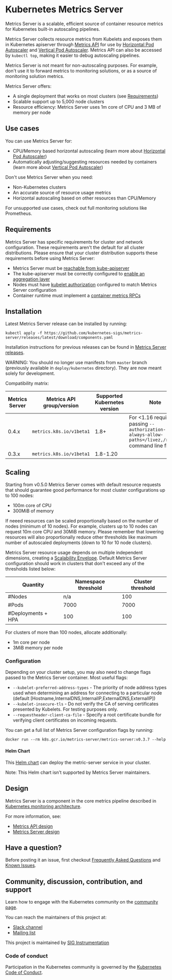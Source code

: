 # Kubernetes Metrics Server

Metrics Server is a scalable, efficient source of container resource metrics for Kubernetes built-in autoscaling pipelines.

Metrics Server collects resource metrics from Kubelets and exposes them in Kubernetes apiserver through [Metrics API](https://github.com/kubernetes/metrics) for use by [Horizontal Pod Autoscaler](https://kubernetes.io/docs/tasks/run-application/horizontal-pod-autoscale/) and [Vertical Pod Autoscaler](https://github.com/kubernetes/autoscaler/tree/master/vertical-pod-autoscaler). Metrics API can also be accessed by `kubectl top`, making it easier to debug autoscaling pipelines.

Metrics Server is not meant for non-autoscaling purposes. For example, don't use it to forward metrics to monitoring solutions, or as a source of monitoring solution metrics.

Metrics Server offers:

- A single deployment that works on most clusters (see [Requirements](https://github.com/kubernetes-sigs/metrics-server#requirements))
- Scalable support up to 5,000 node clusters
- Resource efficiency: Metrics Server uses 1m core of CPU and 3 MB of memory per node

## Use cases

You can use Metrics Server for:

- CPU/Memory based horizontal autoscaling (learn more about [Horizontal Pod Autoscaler](https://kubernetes.io/docs/tasks/run-application/horizontal-pod-autoscale/))
- Automatically adjusting/suggesting resources needed by containers (learn more about [Vertical Pod Autoscaler](https://github.com/kubernetes/autoscaler/tree/master/vertical-pod-autoscaler))

Don't use Metrics Server when you need:

- Non-Kubernetes clusters
- An accurate source of resource usage metrics
- Horizontal autoscaling based on other resources than CPU/Memory

For unsupported use cases, check out full monitoring solutions like Prometheus.

## Requirements

Metrics Server has specific requirements for cluster and network configuration. These requirements aren't the default for all cluster distributions. Please ensure that your cluster distribution supports these requirements before using Metrics Server:

- Metrics Server must be [reachable from kube-apiserver](https://kubernetes.io/docs/concepts/architecture/master-node-communication/#master-to-cluster)
- The kube-apiserver must be correctly configured to [enable an aggregation layer](https://kubernetes.io/docs/tasks/access-kubernetes-api/configure-aggregation-layer/)
- Nodes must have [kubelet authorization](https://kubernetes.io/docs/reference/command-line-tools-reference/kubelet-authentication-authorization/) configured to match Metrics Server configuration
- Container runtime must implement a [container metrics RPCs](https://github.com/kubernetes/community/blob/master/contributors/devel/sig-node/cri-container-stats.md)

## Installation

Latest Metrics Server release can be installed by running:

```
kubectl apply -f https://github.com/kubernetes-sigs/metrics-server/releases/latest/download/components.yaml
```

Installation instructions for previous releases can be found in [Metrics Server releases](https://github.com/kubernetes-sigs/metrics-server/releases).

WARNING: You should no longer use manifests from `master` branch (previously available in `deploy/kubernetes` directory). They are now meant solely for development.

Compatibility matrix:

| Metrics Server | Metrics API group/version | Supported Kubernetes version | Note                                                         |
| -------------- | ------------------------- | ---------------------------- | ------------------------------------------------------------ |
| 0.4.x          | `metrics.k8s.io/v1beta1`  | 1.8+                         | For <1.16 requires passing `--authorization-always-allow-paths=/livez,/readyz` command line flag |
| 0.3.x          | `metrics.k8s.io/v1beta1`  | 1.8-1.20                     |                                                              |

## Scaling

Starting from v0.5.0 Metrics Server comes with default resource requests that should guarantee good performance for most cluster configurations up to 100 nodes:

- 100m core of CPU
- 300MiB of memory

If neeed resources can be scaled proportionally based on the number of nodes (minimum of 10 nodes). For example, clusters up to 10 nodes can request 10m core CPU and 30MiB memory. Please remember that lowering resources will also proportionally reduce other thresholds like maximum number of autoscaled deployments (down to 10 for 10 node clusters).

Metrics Server resource usage depends on multiple independent dimensions, creating a [Scalability Envelope](https://github.com/kubernetes/community/blob/master/sig-scalability/configs-and-limits/thresholds.md). Default Metrics Server configuration should work in clusters that don't exceed any of the thresholds listed below:

| Quantity           | Namespace threshold | Cluster threshold |
| ------------------ | ------------------- | ----------------- |
| #Nodes             | n/a                 | 100               |
| #Pods              | 7000                | 7000              |
| #Deployments + HPA | 100                 | 100               |

For clusters of more than 100 nodes, allocate additionally:

- 1m core per node
- 3MiB memory per node

### Configuration

Depending on your cluster setup, you may also need to change flags passed to the Metrics Server container. Most useful flags:

- `--kubelet-preferred-address-types` - The priority of node address types used when determining an address for connecting to a particular node (default [Hostname,InternalDNS,InternalIP,ExternalDNS,ExternalIP])
- `--kubelet-insecure-tls` - Do not verify the CA of serving certificates presented by Kubelets. For testing purposes only.
- `--requestheader-client-ca-file` - Specify a root certificate bundle for verifying client certificates on incoming requests.

You can get a full list of Metrics Server configuration flags by running:

```
docker run --rm k8s.gcr.io/metrics-server/metrics-server:v0.3.7 --help
```

#### Helm Chart

This [Helm chart](https://github.com/helm/charts/tree/master/stable/metrics-server) can deploy the metric-server service in your cluster.

Note: This Helm chart isn't supported by Metrics Server maintainers.

## Design

Metrics Server is a component in the core metrics pipeline described in [Kubernetes monitoring architecture](https://github.com/kubernetes/community/blob/master/contributors/design-proposals/instrumentation/monitoring_architecture.md).

For more information, see:

- [Metrics API design](https://github.com/kubernetes/community/blob/master/contributors/design-proposals/instrumentation/resource-metrics-api.md)
- [Metrics Server design](https://github.com/kubernetes/community/blob/master/contributors/design-proposals/instrumentation/metrics-server.md)

## Have a question?

Before posting it an issue, first checkout [Frequently Asked Questions](https://github.com/kubernetes-sigs/metrics-server/blob/master/FAQ.md) and [Known Issues](https://github.com/kubernetes-sigs/metrics-server/blob/master/KNOWN_ISSUES.md).

## Community, discussion, contribution, and support

Learn how to engage with the Kubernetes community on the [community page](http://kubernetes.io/community/).

You can reach the maintainers of this project at:

- [Slack channel](https://kubernetes.slack.com/messages/sig-instrumentation)
- [Mailing list](https://groups.google.com/forum/#!forum/kubernetes-sig-instrumentation)

This project is maintained by [SIG Instrumentation](https://github.com/kubernetes/community/tree/master/sig-instrumentation)

### Code of conduct

Participation in the Kubernetes community is governed by the [Kubernetes Code of Conduct](https://github.com/kubernetes-sigs/metrics-server/blob/master/code-of-conduct.md).